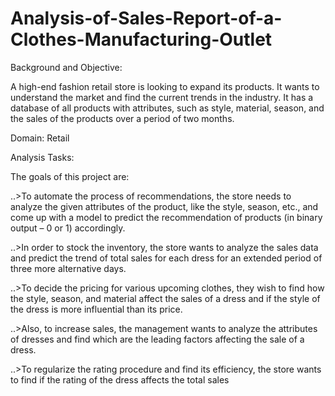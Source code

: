 # Analysis-of-Sales-Report-of-a-Clothes-Manufacturing-Outlet

Background and Objective:

A high-end fashion retail store is looking to expand its products. It wants to understand the market and find the current trends in the industry. It has a database of all products with attributes, such as style, material, season, and the sales of the products over a period of two months.

Domain: Retail

Analysis Tasks:

The goals of this project are:

..>To automate the process of recommendations, the store needs to analyze the given attributes of the product, like the style, season, etc., and come up with a model to predict the recommendation of products (in binary output – 0 or 1) accordingly.

..>In order to stock the inventory, the store wants to analyze the sales data and predict the trend of total sales for each dress for an extended period of three more alternative days.

..>To decide the pricing for various upcoming clothes, they wish to find how the style, season, and material affect the sales of a dress and if the style of the dress is more influential than its price.

..>Also, to increase sales, the management wants to analyze the attributes of dresses and find which are the leading factors affecting the sale of a dress.

..>To regularize the rating procedure and find its efficiency, the store wants to find if the rating of the dress affects the total sales

